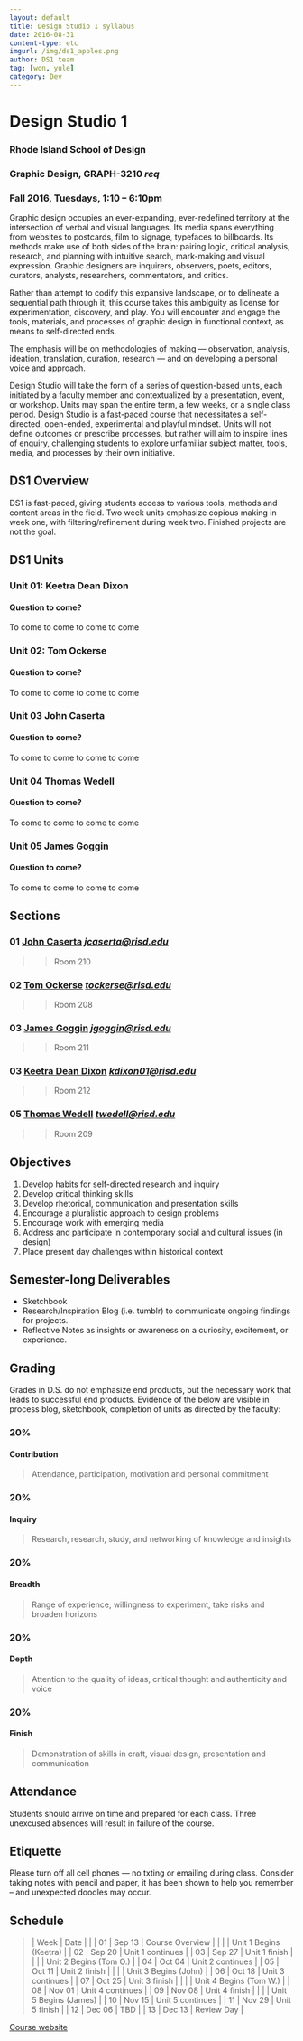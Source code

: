 ```yaml
---
layout: default
title: Design Studio 1 syllabus
date: 2016-08-31
content-type: etc
imgurl: /img/ds1_apples.png
author: DS1 team
tag: [won, yule]
category: Dev
---
```


<!-- ![GitHub Logo](/images/logo.png) -->

# Design Studio 1

### Rhode Island School of Design

### Graphic Design, GRAPH-3210 *req*

### Fall 2016, Tuesdays, 1:10 – 6:10pm  



Graphic design occupies an ever-expanding, ever-redefined territory at the intersection of verbal and visual languages. Its media spans everything from websites to postcards, film to signage, typefaces to billboards. Its methods make use of both sides of the brain: pairing  logic, critical analysis, research, and planning with intuitive search, mark-making and visual expression. Graphic designers are inquirers, observers, poets, editors, curators, analysts, researchers, commentators, and critics.

Rather than attempt to codify this expansive landscape, or to delineate a sequential path through it, this course takes this ambiguity as license for experimentation, discovery, and play. You will encounter and engage the tools, materials, and processes of graphic design in functional context,
as means to self-directed ends.

The emphasis will be on methodologies of making — observation, analysis, ideation, translation, curation, research — and on developing a personal voice and approach.

Design Studio will take the form of a series of question-based units, each initiated by a faculty member and contextualized by a presentation, event, or workshop. Units may span the entire term, a few weeks, or a single class period. Design Studio is a fast-paced course that necessitates a self-directed, open-ended, experimental and playful mindset. Units will not define outcomes or prescribe processes, but rather will aim to inspire lines of enquiry, challenging students to explore unfamiliar subject matter, tools, media, and processes by their own initiative.

## DS1 Overview
DS1 is fast-paced, giving students access to various tools, methods and content areas in the field. Two week units emphasize copious making in week one, with filtering/refinement during week two. Finished projects are not the goal.

## DS1 Units

### Unit 01:	Keetra Dean Dixon

#### Question to come?

To come to come to come to come
### Unit 02:	Tom Ockerse

#### Question to come?

To come to come to come to come

### Unit 03	John Caserta

#### Question to come?
To come to come to come to come

### Unit 04	Thomas Wedell

#### Question to come?
To come to come to come to come

### Unit 05	James Goggin

#### Question to come?

To come to come to come to come


## Sections

### 01	[John Caserta](http://johncaserta.com)  *jcaserta@risd.edu*
> >  Room 210

### 02	[Tom Ockerse](http://www.risd.edu/academics/graphic-design/faculty/thomas-ockerse/)  *tockerse@risd.edu*
> > Room 208

### 03	[James Goggin](http://practise.co.uk) *jgoggin@risd.edu*
> >  Room 211

### 03	[Keetra Dean Dixon](http://fromkeetra.com/) *kdixon01@risd.edu*
> >  Room 212

### 05	[Thomas Wedell](http://skolos-wedell.com) *twedell@risd.edu*
> >  Room 209

## Objectives

1.	Develop habits for self-directed research and inquiry
2.	Develop critical thinking skills
3.	Develop rhetorical, communication and presentation skills
4.	Encourage a pluralistic approach to design problems
5.	Encourage work with emerging media
6.	Address and participate in contemporary social and cultural issues (in design)
7.	Place present day challenges within historical context

## Semester-long Deliverables

*	Sketchbook
*	Research/Inspiration Blog (i.e. tumblr)
to communicate ongoing findings
for projects.
*	Reflective Notes as insights or awareness on a curiosity, excitement, or experience.


## Grading

Grades in D.S. do not emphasize end products, but the necessary work that leads to successful end products. Evidence of the below are visible in process blog, sketchbook, completion of units as directed by the faculty:

### 20%

#### Contribution
> Attendance, participation, motivation and personal commitment

### 20%

#### Inquiry
> Research, research, study, and networking of knowledge and insights

### 20%

#### Breadth
> Range of experience, willingness to experiment, take risks and broaden horizons

### 20%

#### Depth
> Attention to the quality of ideas, critical thought and authenticity and voice

### 20%

#### Finish
> Demonstration of skills in craft, visual design, presentation and communication


## Attendance

Students should arrive on time and prepared for each class. Three unexcused absences will result in failure of the course.

## Etiquette

Please turn off all cell phones — no txting or emailing during class. Consider taking notes with pencil and paper, it has been shown to help you remember – and unexpected doodles may occur.





<div class="forcebreak"></div>

## Schedule

>| Week | Date |   |
| 01 | 	Sep 13 | Course Overview  |
|    |   			| Unit 1 Begins (Keetra)  |
| 02 | 	Sep 20 |   Unit 1 continues  |
| 03 | 	Sep 27 |   Unit 1 finish  |
|    |   			| Unit 2 Begins (Tom O.)  |
| 04 | 	Oct 04 |   Unit 2 continues  |
| 05 | 	Oct 11 |   Unit 2 finish  |
|    |   			| Unit 3 Begins (John) |
| 06 | 	Oct 18 |   Unit 3 continues  |
| 07 | 	Oct 25 |   Unit 3 finish  |
|    |   			| Unit 4 Begins (Tom W.)  |
| 08 | 	Nov 01 |   Unit 4 continues  |
| 09 | 	Nov 08 |   Unit 4  finish  |
|    |   			| Unit 5 Begins (James)  |
| 10 | 	Nov 15 |   Unit 5 continues  |
| 11 | 	Nov 29 |   Unit 5 finish  |
| 12 | 	Dec 06 |   TBD  |
| 13 | 	Dec 13 |   Review Day  |



[Course website](http://ds1618.risd.gd)
